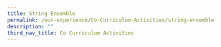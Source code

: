 ```yaml
---
title: String Ensemble
permalink: /our-experience/Co-Curriculum-Activities/string-ensemble
description: ""
third_nav_title: Co Curriculum Activities
---
```

